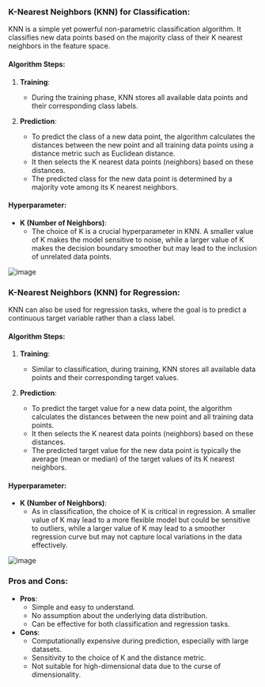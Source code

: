 ### K-Nearest Neighbors (KNN) for Classification:

KNN is a simple yet powerful non-parametric classification algorithm. It classifies new data points based on the majority class of their K nearest neighbors in the feature space.

#### Algorithm Steps:
1. **Training**:
   - During the training phase, KNN stores all available data points and their corresponding class labels.
   
2. **Prediction**:
   - To predict the class of a new data point, the algorithm calculates the distances between the new point and all training data points using a distance metric such as Euclidean distance.
   - It then selects the K nearest data points (neighbors) based on these distances.
   - The predicted class for the new data point is determined by a majority vote among its K nearest neighbors.
   
#### Hyperparameter: 
- **K (Number of Neighbors)**:
   - The choice of K is a crucial hyperparameter in KNN. A smaller value of K makes the model sensitive to noise, while a larger value of K makes the decision boundary smoother but may lead to the inclusion of unrelated data points.

![image](https://github.com/vansh-py04/Machine-Learning-Algorithms-from-Scratch/assets/128248352/fec06fa9-35ab-4353-9b49-b1c8f08455dd)

### K-Nearest Neighbors (KNN) for Regression:

KNN can also be used for regression tasks, where the goal is to predict a continuous target variable rather than a class label.

#### Algorithm Steps:
1. **Training**:
   - Similar to classification, during training, KNN stores all available data points and their corresponding target values.
   
2. **Prediction**:
   - To predict the target value for a new data point, the algorithm calculates the distances between the new point and all training data points.
   - It then selects the K nearest data points (neighbors) based on these distances.
   - The predicted target value for the new data point is typically the average (mean or median) of the target values of its K nearest neighbors.
   
#### Hyperparameter:
- **K (Number of Neighbors)**:
   - As in classification, the choice of K is critical in regression. A smaller value of K may lead to a more flexible model but could be sensitive to outliers, while a larger value of K may lead to a smoother regression curve but may not capture local variations in the data effectively.

![image](https://github.com/vansh-py04/Machine-Learning-Algorithms-from-Scratch/assets/128248352/5246ebb0-4114-4d88-a19d-0fb2f3f30dfc)

### Pros and Cons:
- **Pros**:
   - Simple and easy to understand.
   - No assumption about the underlying data distribution.
   - Can be effective for both classification and regression tasks.
- **Cons**:
   - Computationally expensive during prediction, especially with large datasets.
   - Sensitivity to the choice of K and the distance metric.
   - Not suitable for high-dimensional data due to the curse of dimensionality.
